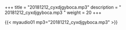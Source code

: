 +++
title = "20181212_cyxdjgyboca.mp3"
description = " 20181212_cyxdjgyboca.mp3 "
weight = 20
+++

{{< myaudio01 mp3="20181212_cyxdjgyboca.mp3" >}}

